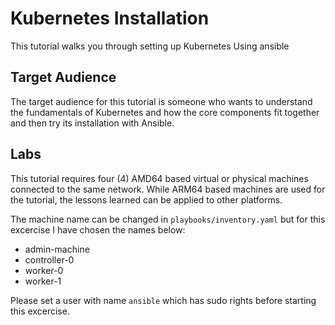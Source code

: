 # Kubernetes Installation

This tutorial walks you through setting up Kubernetes Using ansible


## Target Audience

The target audience for this tutorial is someone who wants to understand the fundamentals of Kubernetes and how the core components fit together and then try its installation with Ansible.

## Labs
This tutorial requires four (4) AMD64 based virtual or physical machines connected to the same network. While ARM64 based machines are used for the tutorial, the lessons learned can be applied to other platforms.

The machine name can be changed in `playbooks/inventory.yaml` but for this excercise I have chosen the names below:

* admin-machine
* controller-0
* worker-0
* worker-1

Please set a user with name `ansible` which has sudo rights before starting this excercise.
